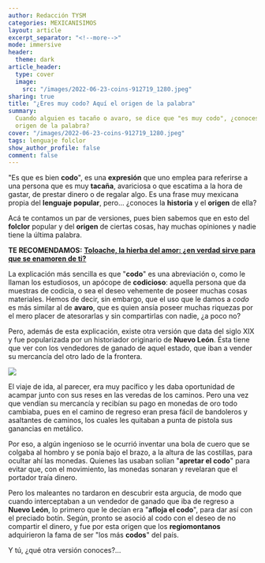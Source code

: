 ```yaml
---
author: Redacción TYSM
categories: MEXICANISIMOS
layout: article
excerpt_separator: "<!--more-->"
mode: immersive
header:
  theme: dark
article_header:
  type: cover
  image:
    src: "/images/2022-06-23-coins-912719_1280.jpeg"
sharing: true
title: "¿Eres muy codo? Aquí el origen de la palabra"
summary:
  Cuando alguien es tacaño o avaro, se dice que "es muy codo", ¿conoces el
  origen de la palabra?
cover: "/images/2022-06-23-coins-912719_1280.jpeg"
tags: lenguaje folclor
show_author_profile: false
comment: false
---
```


"Es que es bien **codo**", es una **expresión** que uno emplea para referirse a una persona que es muy **tacaña**, avariciosa o que escatima a la hora de gastar, de prestar dinero o de regalar algo. Es una frase muy mexicana propia del **lenguaje** **popular**, pero… ¿conoces la **historia** y el **origen** de ella?

Acá te contamos un par de versiones, pues bien sabemos que en esto del **folclor** popular y del **origen** de ciertas cosas, hay muchas opiniones y nadie tiene la última palabra.

**TE RECOMENDAMOS:** [**Toloache, la hierba del amor: ¿en verdad sirve para que se enamoren de ti?**](https://blog.tonoysumariachi.com/mexicanisimos/2022/08/18/toloache-la-hierba-del-amor-en-verdad-sirve-para-que-se-enamoren-de-ti.html)

La explicación más sencilla es que "**codo**" es una abreviación o, como le llaman los estudiosos, un apócope de **codicioso**: aquella persona que da muestras de codicia, o sea el deseo vehemente de poseer muchas cosas materiales. Hemos de decir, sin embargo, que el uso que le damos a _codo_ es más similar al de **avaro**, que es quien ansía poseer muchas riquezas por el mero placer de atesorarlas y sin compartirlas con nadie, ¿a poco no?

Pero, además de esta explicación, existe otra versión que data del siglo XIX y fue popularizada por un historiador originario de **Nuevo León**. Ésta tiene que ver con los vendedores de ganado de aquel estado, que iban a vender su mercancía del otro lado de la frontera.

![](https://upload.wikimedia.org/wikipedia/commons/thumb/2/24/Tudanca.JPG/1024px-Tudanca.JPG)

El viaje de ida, al parecer, era muy pacífico y les daba oportunidad de acampar junto con sus reses en las veredas de los caminos. Pero una vez que vendían su mercancía y recibían su pago en monedas de oro todo cambiaba, pues en el camino de regreso eran presa fácil de bandoleros y asaltantes de caminos, los cuales les quitaban a punta de pistola sus ganancias en metálico.

Por eso, a algún ingenioso se le ocurrió inventar una bola de cuero que se colgaba al hombro y se ponía bajo el brazo, a la altura de las costillas, para ocultar ahí las monedas. Quienes las usaban solían "**apretar el codo**" para evitar que, con el movimiento, las monedas sonaran y revelaran que el portador traía dinero.

Pero los maleantes no tardaron en descubrir esta argucia, de modo que cuando interceptaban a un vendedor de ganado que iba de regreso a **Nuevo León**, lo primero que le decían era "**afloja el codo**", para dar así con el preciado botín. Según, pronto se asoció al codo con el deseo de no compartir el dinero, y fue por esta origen que los **regiomontanos** adquirieron la fama de ser "los más **codos**" del país.

Y tú, ¿qué otra versión conoces?…
